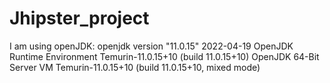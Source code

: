 # Jhipster_project
I am using openJDK: openjdk version "11.0.15" 2022-04-19 OpenJDK Runtime Environment Temurin-11.0.15+10 (build 11.0.15+10) OpenJDK 64-Bit Server VM Temurin-11.0.15+10 (build 11.0.15+10, mixed mode)

